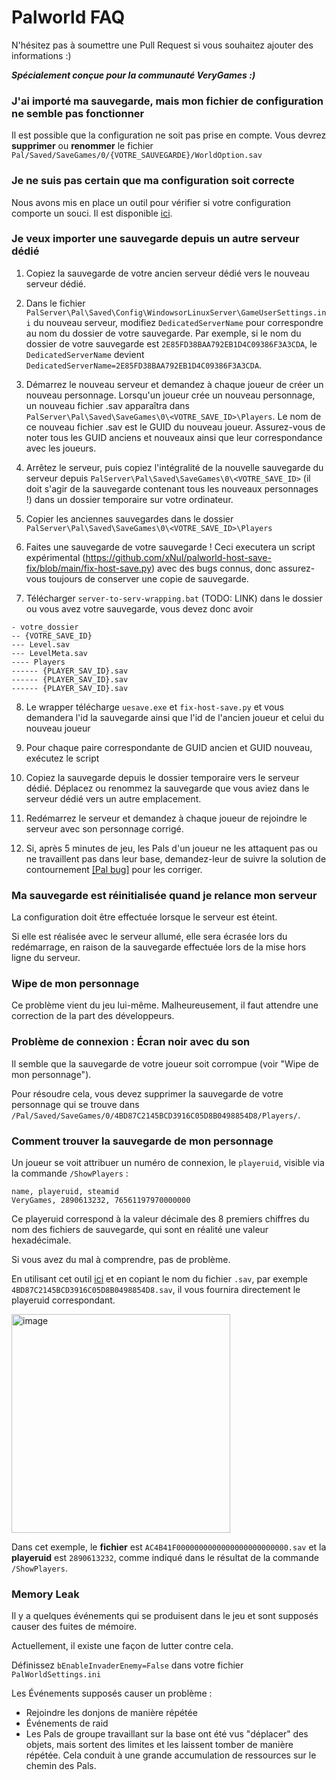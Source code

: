 # Palworld FAQ
N'hésitez pas à soumettre une Pull Request si vous souhaitez ajouter des informations :)

***Spécialement conçue pour la communauté VeryGames :)***

### J'ai importé ma sauvegarde, mais mon fichier de configuration ne semble pas fonctionner
Il est possible que la configuration ne soit pas prise en compte. Vous devrez **supprimer** ou **renommer** le fichier `Pal/Saved/SaveGames/0/{VOTRE_SAUVEGARDE}/WorldOption.sav`

### Je ne suis pas certain que ma configuration soit correcte
Nous avons mis en place un outil pour vérifier si votre configuration comporte un souci. Il est disponible [ici](https://palworld.kriax.ovh/configuration-validator).

### Je veux importer une sauvegarde depuis un autre serveur dédié

1. Copiez la sauvegarde de votre ancien serveur dédié vers le nouveau serveur dédié.

2. Dans le fichier `PalServer\Pal\Saved\Config\WindowsorLinuxServer\GameUserSettings.ini` du nouveau serveur, modifiez `DedicatedServerName` pour correspondre au nom du dossier de votre sauvegarde. Par exemple, si le nom du dossier de votre sauvegarde est `2E85FD38BAA792EB1D4C09386F3A3CDA`, le `DedicatedServerName` devient `DedicatedServerName=2E85FD38BAA792EB1D4C09386F3A3CDA`.

3. Démarrez le nouveau serveur et demandez à chaque joueur de créer un nouveau personnage. Lorsqu'un joueur crée un nouveau personnage, un nouveau fichier .sav apparaîtra dans `PalServer\Pal\Saved\SaveGames\0\<VOTRE_SAVE_ID>\Players`. Le nom de ce nouveau fichier .sav est le GUID du nouveau joueur. Assurez-vous de noter tous les GUID anciens et nouveaux ainsi que leur correspondance avec les joueurs.

4. Arrêtez le serveur, puis copiez l'intégralité de la nouvelle sauvegarde du serveur depuis `PalServer\Pal\Saved\SaveGames\0\<VOTRE_SAVE_ID>` (il doit s'agir de la sauvegarde contenant tous les nouveaux personnages !) dans un dossier temporaire sur votre ordinateur.

5. Copier les anciennes sauvegardes dans le dossier `PalServer\Pal\Saved\SaveGames\0\<VOTRE_SAVE_ID>\Players`

6. Faites une sauvegarde de votre sauvegarde ! Ceci executera un script expérimental (https://github.com/xNul/palworld-host-save-fix/blob/main/fix-host-save.py) avec des bugs connus, donc assurez-vous toujours de conserver une copie de sauvegarde.

7. Télécharger `server-to-serv-wrapping.bat` (TODO: LINK) dans le dossier ou vous avez votre sauvegarde, vous devez donc avoir
```plaintext
- votre_dossier
-- {VOTRE_SAVE_ID}
--- Level.sav
--- LevelMeta.sav
---- Players
------ {PLAYER_SAV_ID}.sav
------ {PLAYER_SAV_ID}.sav
------ {PLAYER_SAV_ID}.sav
```

8. Le wrapper télécharge `uesave.exe` et `fix-host-save.py` et vous demandera l'id la sauvegarde ainsi que l'id de l'ancien joueur et celui du nouveau joueur

9. Pour chaque paire correspondante de GUID ancien et GUID nouveau, exécutez le script

10. Copiez la sauvegarde depuis le dossier temporaire vers le serveur dédié. Déplacez ou renommez la sauvegarde que vous aviez dans le serveur dédié vers un autre emplacement.

11. Redémarrez le serveur et demandez à chaque joueur de rejoindre le serveur avec son personnage corrigé.

12. Si, après 5 minutes de jeu, les Pals d'un joueur ne les attaquent pas ou ne travaillent pas dans leur base, demandez-leur de suivre la solution de contournement [[Pal bug]](https://github.com/xNul/palworld-host-save-fix/blob/main/README.md#pal-bug) pour les corriger.

### Ma sauvegarde est réinitialisée quand je relance mon serveur

La configuration doit être effectuée lorsque le serveur est éteint. 

Si elle est réalisée avec le serveur allumé, elle sera écrasée lors du redémarrage, en raison de la sauvegarde effectuée lors de la mise hors ligne du serveur.

### Wipe de mon personnage

Ce problème vient du jeu lui-même. Malheureusement, il faut attendre une correction de la part des développeurs.

### Problème de connexion : Écran noir avec du son

Il semble que la sauvegarde de votre joueur soit corrompue (voir "Wipe de mon personnage").

Pour résoudre cela, vous devez supprimer la sauvegarde de votre personnage qui se trouve dans `/Pal/Saved/SaveGames/0/4BD87C2145BCD3916C05D8B0498854D8/Players/`.

### Comment trouver la sauvegarde de mon personnage

Un joueur se voit attribuer un numéro de connexion, le `playeruid`, visible via la commande `/ShowPlayers` :

```plaintext
name, playeruid, steamid
VeryGames, 2890613232, 76561197970000000
```

Ce playeruid correspond à la valeur décimale des 8 premiers chiffres du nom des fichiers de sauvegarde, qui sont en réalité une valeur hexadécimale.

Si vous avez du mal à comprendre, pas de problème. 

En utilisant cet outil [ici](https://palworld.kriax.ovh/id-finder) et en copiant le nom du fichier `.sav`, par exemple `4BD87C2145BCD3916C05D8B0498854D8.sav`, il vous fournira directement le playeruid correspondant.

<img width="350" alt="image" src="https://github.com/Salvatore-Als/palworld-faq/assets/58212852/a81dd3bf-1f86-4757-8f4e-42c044672b06">

Dans cet exemple, le **fichier** est `AC4B41F0000000000000000000000000.sav` et la **playeruid** est `2890613232`, comme indiqué dans le résultat de la commande `/ShowPlayers`.

### Memory Leak

Il y a quelques événements qui se produisent dans le jeu et sont supposés causer des fuites de mémoire.

Actuellement, il existe une façon de lutter contre cela.

Définissez `bEnableInvaderEnemy=False` dans votre fichier `PalWorldSettings.ini` 

Les Événements supposés causer un problème :

- Rejoindre les donjons de manière répétée
- Événements de raid
- Les Pals de groupe travaillant sur la base ont été vus "déplacer" des objets, mais sortent des limites et les laissent tomber de manière répétée. Cela conduit à une grande accumulation de ressources sur le chemin des Pals.
